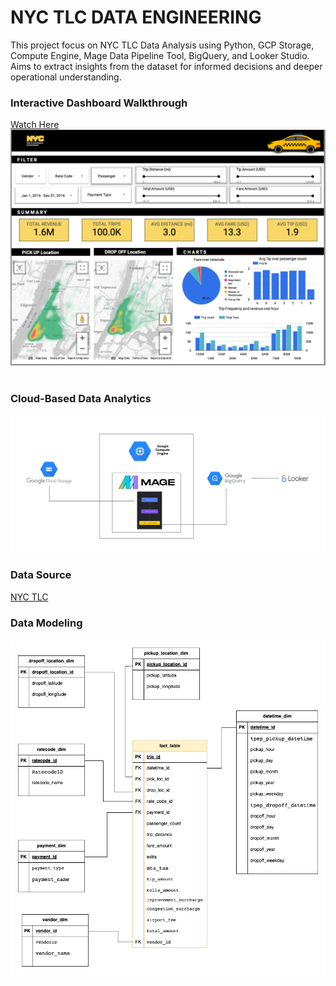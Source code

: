 # NYC TLC DATA ENGINEERING 
This project focus on NYC TLC Data Analysis using Python, GCP Storage, Compute Engine, Mage Data Pipeline Tool, BigQuery, and Looker Studio. Aims to extract insights from the dataset for informed decisions and deeper operational understanding.

### Interactive Dashboard Walkthrough
[Watch Here](https://youtu.be/0o6VXLd1TR8)
<br>
![Dashboard](resources/Dashboard.png)
<br>
<br>
### Cloud-Based Data Analytics 
![Architecture](resources/architecture.png)

### Data Source 
[NYC TLC](https://www.nyc.gov/site/tlc/about/tlc-trip-record-data.page)

### Data Modeling
![Fact-Dimension Model](resources/data_model.png)


